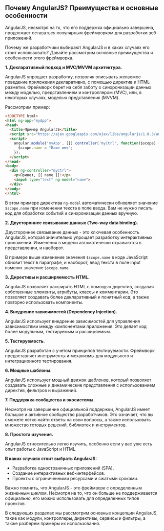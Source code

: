 ## Почему AngularJS? Преимущества и основные особенности

AngularJS, несмотря на то, что его поддержка официально завершена, продолжает оставаться популярным фреймворком для разработки веб-приложений. 

Почему же разработчики выбирают AngularJS и в каких случаях его стоит использовать? Давайте рассмотрим основные преимущества и особенности этого фреймворка.

**1. Декларативный подход и MVC/MVVM архитектура.**

AngularJS упрощает разработку, позволяя описывать желаемое поведение приложения декларативно, с помощью директив и HTML-разметки. Фреймворк берет на себя заботу о синхронизации данных между моделью, представлением и контроллером (MVC), или, в некоторых случаях, моделью представления (MVVM).

Рассмотрим пример:

```html
<!DOCTYPE html>
<html ng-app="myApp">
<head>
  <title>Пример AngularJS</title>
  <script src="https://ajax.googleapis.com/ajax/libs/angularjs/1.8.3/angular.min.js"></script>
  <script>
    angular.module('myApp', []).controller('myCtrl', function($scope) {
      $scope.name = "Ваше имя";
    });
  </script>
</head>
<body>
  <div ng-controller="myCtrl">
    <p>Привет, {{ name }}!</p>
    <input type="text" ng-model="name">
  </div>
</body>
</html>
```

В этом примере директива `ng-model` автоматически обновляет значение `$scope.name` при изменении текста в поле ввода. Вам не нужно писать код для обработки событий и синхронизации данных вручную.

**2. Двустороннее связывание данных (Two-way data binding).**

Двустороннее связывание данных - это ключевая особенность AngularJS, которая значительно упрощает разработку интерактивных приложений. Изменения в модели автоматически отражаются в представлении, и наоборот.

В примере выше изменение значения `$scope.name` в коде JavaScript обновит текст в параграфе, и наоборот, ввод текста в поле input изменит значение `$scope.name`.

**3. Директивы и расширяемость HTML.**

AngularJS позволяет расширять HTML с помощью директив, создавая собственные элементы, атрибуты, классы и комментарии. Это позволяет создавать более декларативный и понятный код, а также повторно использовать компоненты.

**4. Внедрение зависимостей (Dependency Injection).**

AngularJS использует внедрение зависимостей для управления зависимостями между компонентами приложения. Это делает код более модульным, тестируемым и расширяемым.

**5. Тестируемость.**

AngularJS разработан с учетом принципов тестируемости. Фреймворк предоставляет инструменты и механизмы для модульного и интеграционного тестирования.

**6. Мощные шаблоны.**

AngularJS использует мощный движок шаблонов, который позволяет создавать сложные и динамические представления с использованием директив, фильтров и выражений.

**7. Поддержка сообщества и экосистемы.**

Несмотря на завершение официальной поддержки, AngularJS имеет большое и активное сообщество разработчиков. Это означает, что вы сможете легко найти ответы на свои вопросы, а также использовать множество готовых решений, библиотек и инструментов.

**8. Простота изучения.**

AngularJS относительно легко изучить, особенно если у вас уже есть опыт работы с JavaScript и HTML.

**В каких случаях стоит выбрать AngularJS:**

* Разработка одностраничных приложений (SPA).
* Создание интерактивных веб-интерфейсов.
* Проекты с ограниченными ресурсами и сжатыми сроками.

Важно помнить, что AngularJS - это фреймворк с определенным жизненным циклом. Несмотря на то, что он больше не поддерживается официально, его можно использовать для определенных типов проектов.

В следующих разделах мы рассмотрим основные концепции AngularJS, такие как модули, контроллеры, директивы, сервисы и фильтры, а также разберем примеры их использования. 
